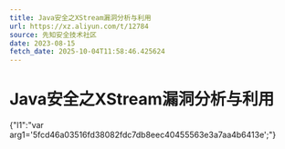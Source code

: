 ```yaml
---
title: Java安全之XStream漏洞分析与利用
url: https://xz.aliyun.com/t/12784
source: 先知安全技术社区
date: 2023-08-15
fetch_date: 2025-10-04T11:58:46.425624
---
```


# Java安全之XStream漏洞分析与利用

{"l1":"var arg1='5fcd46a03516fd38082fdc7db8eec40455563e3a7aa4b6413e';"}